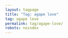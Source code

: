 ```yaml
---
layout: tagpage
title: "Tag: agape love"
tag: agape love
permalink: tag/agape-love/
robots: noindex
---
```

